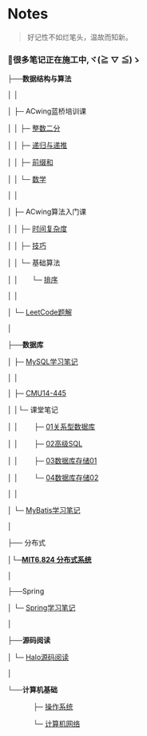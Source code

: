 # Notes

>  好记性不如烂笔头，温故而知新。

### **👷很多笔记正在施工中,ヾ(≧ ▽ ≦)ゝ**

├──**数据结构与算法**

│ │

│ ├─ ACwing蓝桥培训课

│ │ ├─ [整数二分](algorithm/lanqiao/01.md)

│ │ ├─ [递归与递推](algorithm/lanqiao/02.md)

│ │ ├─ [前缀和](algorithm/lanqiao/03.md)

│ │ └─ [数学](algorithm/lanqiao/04.md)

│ │

│ ├─ ACwing算法入门课

│ │ ├─ [时间复杂度](algorithm/base/01.md)

│ │ ├─ [技巧](algorithm/base/02.md)

│ │ └─ 基础算法

│ │  &#160; &#160; &#160;&#160;└─ [排序](algorithm/base/03.md)

│ │

│ └─ [LeetCode题解](algorithm/leetcode.md)

│

├──**数据库**

│ ├─ [MySQL学习笔记](sql/mysql01.md)

│ │

│ ├─ [CMU14-445](sql/15445.md)

│ │└─ 课堂笔记

│ │  &#160; &#160; &#160;&#160; ├─ [01关系型数据库](sql/15445/01.md)

│ │  &#160; &#160; &#160;&#160; ├─ [02高级SQL](sql/15445/02.md)

│ │  &#160; &#160; &#160;&#160; ├─ [03数据库存储01](sql/15445/03.md)

│ │  &#160; &#160; &#160;&#160; └─ [04数据库存储02](sql/15445/04.md)

│ │

│ └─ [MyBatis学习笔记](sql/mybatis01)

│

├── 分布式

│└─**[MIT6.824 分布式系统](ds/6.824.md)**

│

├──Spring

│ └─ [Spring学习笔记](spring/spring01)

│

├──**源码阅读**

│ └─ [Halo源码阅读](code/halo01)

│

└──**计算机基础**

&#160; &#160; &#160;&#160;&#160; &#160; &#160;&#160; ├─  [操作系统](os/os)

&#160; &#160; &#160;&#160;&#160; &#160; &#160;&#160; └─ [计算机网络](base/net01)

